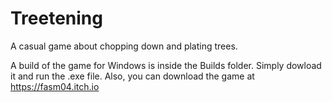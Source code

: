 # Treetening
A casual game about chopping down and plating trees.


A build of the game for Windows is inside the Builds folder. Simply dowload it and run the .exe file.
Also, you can download the game at https://fasm04.itch.io
